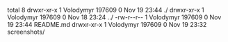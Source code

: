 total 8
drwxr-xr-x 1 Volodymyr 197609 0 Nov 19 23:44 ./
drwxr-xr-x 1 Volodymyr 197609 0 Nov 18 23:24 ../
-rw-r--r-- 1 Volodymyr 197609 0 Nov 19 23:44 README.md
drwxr-xr-x 1 Volodymyr 197609 0 Nov 19 23:32 screenshots/
